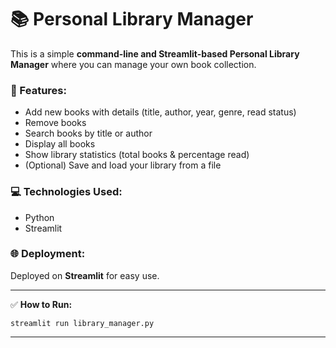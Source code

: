 
# 📚 Personal Library Manager

This is a simple **command-line and Streamlit-based Personal Library Manager** where you can manage your own book collection.

### 🚀 Features:
- Add new books with details (title, author, year, genre, read status)
- Remove books
- Search books by title or author
- Display all books
- Show library statistics (total books & percentage read)
- (Optional) Save and load your library from a file

### 💻 Technologies Used:
- Python
- Streamlit

### 🌐 Deployment:
Deployed on **Streamlit** for easy use.

---

✅ **How to Run:**  
```
streamlit run library_manager.py
```

---

